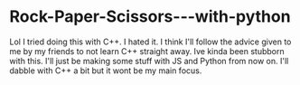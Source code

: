 # Rock-Paper-Scissors---with-python

Lol I tried doing this with C++. I hated it.
I think I'll follow the advice given to me by 
my friends to not learn C++ straight away.
Ive kinda been stubborn with this. 
I'll just be making some stuff with JS and Python
from now on. I'll dabble with C++ a bit but it wont
be my main focus.

